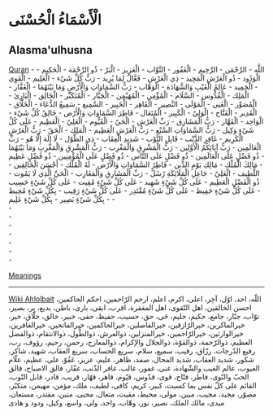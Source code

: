 # الْأَسْمَاءُ الْحُسْنَى
## Alasma'ulhusna

[Quran](https://ar.wikipedia.org/wiki/أسماء_الله_الحسنى#أسماء_الله_الحسنى_كما_جاءت_في_القرآن)
    - اللَّه
    - الرَّحْمَن
    - الرَّحِيم
    - الْغَفُور
    - التَّوَّاب
    - الْعَزِيز
    - الْبَرّ
    - ذُو الرَّحْمَة
    - الْحَكِيم
    - الْوَدُود
    - ذُو الْعَرْشِ الْمَجِيد
    - ذِي الْعَرْش
    - فَعَّالٌ لِمَا يُرِيد
    - رَبُّ كُلِّ شَيْء
    - الْعَلِيم
    - الْقَوِي
    - الْحَمِيد
    - عَالِمُ الْغَيْبِ وَالشَّهَادَة
    - الْوَهَّاب
    - رَبُّ السَّمَاوَاتِ وَالْأَرْضِ وَمَا بَيْنَهُمَا
    - الْغَفَّار
    - الْمَلِك
    - الْقُدُّوس
    - السَّلَام
    - الْمُؤْمِن
    - الْمُهَيْمِن
    - الْجَبَّار
    - الْمُتَكَبِّر
    - الْخَالِق
    - الْبَارِئ
    - الْمُصَوِّر
    - الْغَنِي
    - الْمَوْلَى
    - النَّصِير
    - الْقَاهِر
    - الْخَبِير
    - السَّمِيع
    - سَمِيعُ الدُّعَاء
    - الْخَلَّاق
    - الْقَدِير
    - الْفَتَّاح
    - الْوَلِيّ
    - الْكَبِير
    - الْمُتَعَال
    - فَاطِرَ السَّمَاوَاتِ وَالْأَرْض
    - خَالِقُ كُلِّ شَيْء
    - الْوَاحِد
    - الْقَهَّار
    - رَبُّ الْمَشَارِق
    - رَبِّ الْعَرْش
    - الْحَيّ
    - الْقَيُّوم
    - الْعَلِيّ
    - الْعَظِيم
    - عَلَى كُلِّ شَيْءٍ وَكِيل
    - رَبُّ السَّمَاوَاتِ السَّبْع
    - رَبُّ الْعَرْشِ الْعَظِيم
    - الْمَلِك
    - الْحَقّ
    - رَبُّ الْعَرْشِ الْكَرِيم
    - غَافِرِ الذَّنْب
    - قَابِلِ التَّوْب
    - شَدِيدِ الْعِقَاب
    - ذِي الطَّوْل
    - لَا إِلَهَ إِلَّا هُو
    - رَبِّ الْعَالَمِين
    - رَبُّ آبَائِكُمُ الْأَوَّلِين
    - رَبُّ الْمَشْرِقِ وَالْمَغْرِب
    - رَبُّ الْمَشْرِقِ وَالْمَغْرِبِ وَمَا بَيْنَهُمَا
    - ذُو فَضْلٍ عَلَى الْعَالَمِين
    - ذُو فَضْلٍ عَلَى النَّاس
    - ذُو فَضْلٍ عَلَى الْمُؤْمِنِين
    - ذُو فَضْلٍ عَظِيم
    - مَالِكَ الْمُلْك
    - مَالِكِ يَوْمِ الدِّين
    - فَاطِرُ السَّمَاوَاتِ وَالْأَرْض
    - لَهُ الْمُلْك
    - أَحْسَنَ الْخَالِقِين
    - اللَّطِيف
    - الْعَلِيّ
    - جَاعِلِ الْمَلَائِكَةِ رُسُلً
    - رَبِّ الْمَشَارِقِ وَالْمَغَارِب
    - الْحَيِّ الَّذِي لَا يَمُوت
    - ذُو الْفَضْلِ الْعَظِيم
    - عَلَى كُلِّ شَيْءٍ شَهِيد
    - عَلَى كُلِّ شَيْءٍ مُقِيت
    - عَلَى كُلِّ شَيْءٍ حَسِيب
    - عَلَى كُلِّ شَيْءٍ حَفِيظ
    - عَلَى كُلِّ شَيْءٍ مُقْتَدِر
    - عَلَى كُلِّ شَيْءٍ رَقِيب
    - بِكُلِّ شَيْءٍ مُحِيط
    - بِكُلِّ شَيْءٍ بَصِير
    - بِكُلِّ شَيْءٍ عَلِيم
    -       
    -    
    -    
    -    
    -    
    -    
    -    
    -    

[Meanings](https://ar.wikipedia.org/wiki/أسماء_الله_الحسنى#حسب_رواية_الوليد_بن_مسلم)

---

[Wiki Ahlolbait](https://wiki.ahlolbait.com/اسماء_الحسنی#.D9.86.D8.A7.D9.85.D9.87.D8.A7.DB.8C_.D8.AE.D8.AF.D8.A7_.D8.AF.D8.B1_.D9.82.D8.B1.D8.A2.D9.86)
اللّه، احد، اوّل، آخِر، اعلى، اكرم، اعلم، ارحم الرّاحمين، احكم الحاكمين، احسن الخالقين، اهل التّقوى، اهل المغفرة، اقرب، ابقى، بارى، باطن، بديع، بِر، بصير، توّاب، جبّار، جامع، حكيم، حليم، حَى، حق، حسيب، حفيظ، حفى، خبير، خالق، خلّاق، خير، خيرالماكرين، خيرالرّازقين، خيرالفاصلين، خيرالحاكمين، خيرالفاتحين، خيرالغافرين، خيرالوارثين، خيرالرّاحمين، خيرالمنزلين، ذوالعرش، ذوالطَّول، ذوالانتقام، ذوالفضل العظيم، ذوالرّحمة، ذوالقوّة، ذوالجلال والإكرام، ذوالمعارج، رحمن، رحيم، رؤوف، رب، رفيع الدّرجات، رزّاق، رقيب، سميع، سلام، سريع الحساب، سريع العقاب، شهيد، شاكر، شكور، شديد العقاب، شديد المحال، صمد، ظاهر، عليم، عزيز، عَفُوّ، على، عظيم، علّام الغيوب، عالم الغيب والشّهادة، غنى، غفور، غالب، غافر الذّنب، غفّار، فالق الاصباح، فالق الحبّ والنّوى، فاطر، فتّاح، قوى، قدّوس، قيّوم، قاهر، قهّار، قريب، قادر، قابل التّوب، القائم على كلّ نفس بما كسبت، كبير، كريم، كافى، لطيف، ملك، مؤمن، مهيمن، متكبّر، مصوّر، مجيد، مجيب، مبين، مولى، محيط، مقيت، متعال، محيى، متين، مقتدر، مستعان، مبدى، مالك الملك، نصير، نور، وهّاب، واحد، ولى، واسع، وكيل، ودود و هادى


